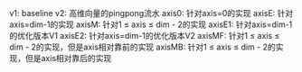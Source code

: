 v1: baseline
v2: 高维向量的pingpong流水
axis0: 针对axis=0的实现
axisE: 针对axis=dim-1的实现
axisM: 针对1 $\leq$ axis $\leq$ dim - 2的实现
axisE1: 针对axis=dim-1的优化版本V1
axisE2: 针对axis=dim-1的优化版本V2
axisMF: 针对1 $\leq$ axis $\leq$ dim - 2的实现，但是axis相对靠前的实现
axisMB: 针对1 $\leq$ axis $\leq$ dim - 2的实现，但是axis相对靠后的实现

